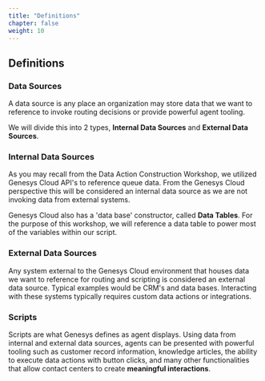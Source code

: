 ```yaml
---
title: "Definitions"
chapter: false
weight: 10
---
```


## Definitions

### Data Sources
A data source is any place an organization may store data that we want to reference to invoke routing decisions or provide powerful agent tooling.

We will divide this into 2 types, **Internal Data Sources** and **External Data Sources**.

### Internal Data Sources
As you may recall from the Data Action Construction Workshop, we utilized Genesys Cloud API's to reference queue data. From the Genesys Cloud perspective this will be considered an internal data source as we are not invoking data from external systems.

Genesys Cloud also has a 'data base' constructor, called **Data Tables**. For the purpose of this workshop, we will reference a data table to power most of the variables within our script.

### External Data Sources
Any system external to the Genesys Cloud environment that houses data we want to reference for routing and scripting is considered an external data source. Typical examples would be CRM's and data bases. Interacting with these systems typically requires custom data actions or integrations.

### Scripts
Scripts are what Genesys defines as agent displays. Using data from internal and external data sources, agents can be presented with powerful tooling such as customer record information, knowledge articles, the ability to execute data actions with button clicks, and many other functionalities that allow contact centers to create **meaningful interactions**.


